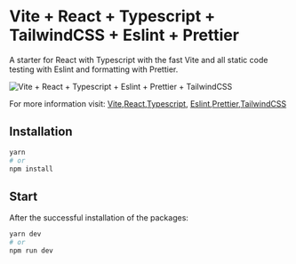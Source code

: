 # Vite + React + Typescript + TailwindCSS + Eslint + Prettier

A starter for React with Typescript with the fast Vite and all static code testing with Eslint and formatting with Prettier.

![Vite + React + Typescript + Eslint + Prettier + TailwindCSS](./resources/screenshot.jpg)

For more information visit: [Vite](https://github.com/vitejs/vite),[React](https://reactjs.org/),[Typescript](https://www.typescriptlang.org/), [Eslint](https://eslint.org/),[Prettier](https://prettier.io/),[TailwindCSS](https://tailwindcss.com/)

## Installation

```sh
yarn
# or
npm install
```

## Start

After the successful installation of the packages:

```sh
yarn dev
# or
npm run dev
```
